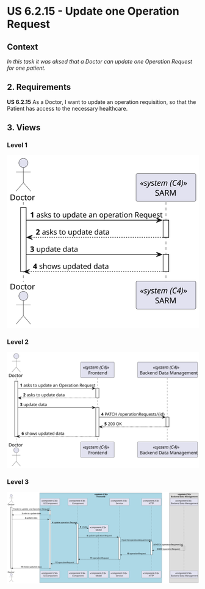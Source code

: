 # US 6.2.15 - Update one Operation Request

## Context

*In this task it was aksed that a Doctor can update one Operation Request for one patient.*

## 2. Requirements

**US 6.2.15**  As a Doctor, I want to update an operation requisition, so that the Patient has access to the necessary healthcare.

## 3. Views

### Level 1

![Pocess view level 1](views/level1/process-view.svg)

### Level 2

![Process view level 2](views/level2/process-view.svg)

### Level 3

![Process view leve 3](views/level3/process-view.svg)